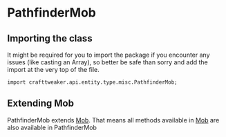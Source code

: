 # PathfinderMob

## Importing the class

It might be required for you to import the package if you encounter any issues (like casting an Array), so better be safe than sorry and add the import at the very top of the file.
```zenscript
import crafttweaker.api.entity.type.misc.PathfinderMob;
```


## Extending Mob

PathfinderMob extends [Mob](/vanilla/api/entity/type/misc/Mob). That means all methods available in [Mob](/vanilla/api/entity/type/misc/Mob) are also available in PathfinderMob

